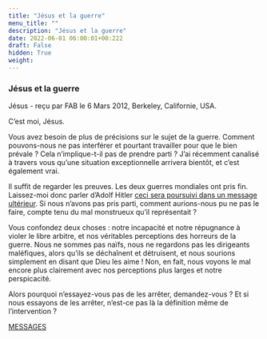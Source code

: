 ```yaml
---
title: "Jésus et la guerre"
menu_title: ""
description: "Jésus et la guerre"
date: 2022-06-01 06:00:01+00:222
draft: False
hidden: True
weight:
---
```

### Jésus et la guerre

Jésus - reçu par FAB le 6 Mars 2012, Berkeley, Californie, USA.

C’est moi, Jésus.

Vous avez besoin de plus de précisions sur le sujet de la guerre. Comment pouvons-nous ne pas interférer et pourtant travailler pour que le bien prévale ? Cela n’implique-t-il pas de prendre parti ? J’ai récemment canalisé à travers vous qu’une situation exceptionnelle arrivera bientôt, et c’est également vrai.

Il suffit de regarder les preuves. Les deux guerres mondiales ont pris fin. Laissez-moi donc parler d’Adolf Hitler [ceci sera poursuivi dans un message ultérieur](/fr-contemporary-messages/fr-contemporary-messages-by-date-order/fr-contemporary-messages-2012/fr-2012-3-7-1-fab-jesus/). Si nous n’avons pas pris parti, comment aurions-nous pu ne pas le faire, compte tenu du mal monstrueux qu’il représentait ?

Vous confondez deux choses : notre incapacité et notre répugnance à violer le libre arbitre, et nos véritables perceptions des horreurs de la guerre. Nous ne sommes pas naïfs, nous ne regardons pas les dirigeants maléfiques, alors qu’ils se déchaînent et détruisent, et nous sourions simplement en disant que Dieu les aime ! Non, en fait, nous voyons le mal encore plus clairement avec nos perceptions plus larges et notre perspicacité.

Alors pourquoi n’essayez-vous pas de les arrêter, demandez-vous ? Et si nous essayons de les arrêter, n’est-ce pas là la définition même de l’intervention ?

[MESSAGES](fr-contemporary-messages/fr-contemporary-messages-by-date-order/fr-contemporary-messages-2012/)

